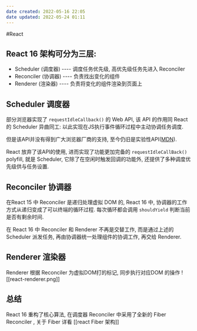 ```yaml
---
date created: 2022-05-16 22:05
date updated: 2022-05-24 01:11
---
```


#React

## React 16 架构可分为三层:

- Scheduler (调度器) ---- 调度任务优先级, 高优先级任务先进入 Reconciler
- Reconciler (协调器) ---- 负责找出变化的组件
- Renderer (渲染器) ---- 负责将变化的组件渲染到页面上

## Scheduler 调度器

部分浏览器实现了 `requestIdleCallback()` 的 Web API, 该 API 的作用同 React 的 Scheduler 异曲同工: 以此实现在JS执行事件循环过程中主动协调任务调度.

但是该API并没有得到广大浏览器厂商的支持, 至今仍旧是实验性API([MDN](https://developer.mozilla.org/zh-CN/docs/Web/API/Window/requestIdleCallback)).

React 放弃了该API的使用, 进而实现了功能更加完备的 `requestIdleCallBack()` polyfill, 就是 Scheduler, 它除了在空闲时触发回调的功能外, 还提供了多种调度优先级供与任务设置.

## Reconciler 协调器

在React 15 中 Reconciler 是递归处理虚拟 DOM 的, React 16 中, 协调器的工作方式从递归变成了可以终端的循环过程. 每次循环都会调用 `shouldYield` 判断当前是否有剩余时间.

在 React 16 中 Reconciler 和 Renderer 不再是交替工作, 而是通过上述的 Scheduler 派发任务,  再由协调器统一处理组件的协调工作, 再交给 Renderer.

## Renderer 渲染器

Renderer 根据 Reconciler 为虚拟DOM打的标记, 同步执行对应DOM 的操作
![[react-renderer.png]]

## 总结

React 16 重构了核心算法, 在调度器 Reconciler 中采用了全新的 Fiber Reconciler , 关于 Fiber 详看 [[react Fiber 架构]]
